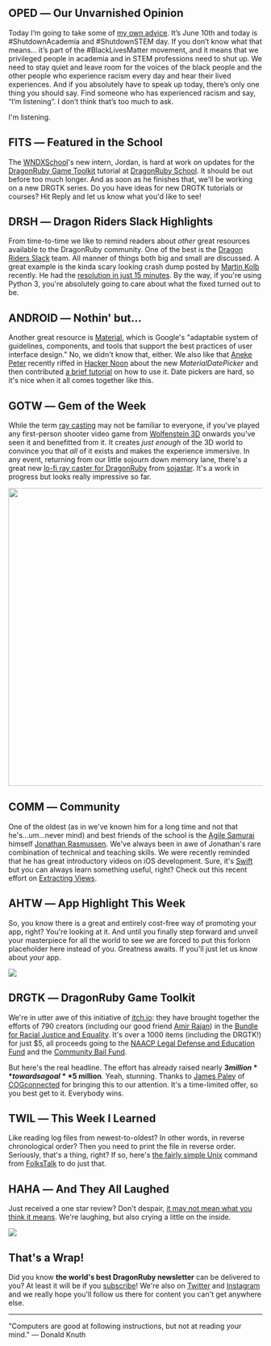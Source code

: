 <div style="display:none;font−size:0;line−height:0;max−height:0;mso−hide:all">DRD062: It's not all about us.</div>

## OPED ― Our Unvarnished Opinion

Today I’m going to take some of [my own advice](https://www.facebook.com/100022691221762/videos/713474682752233/).  It’s June 10th and today is #ShutdownAcademia and #ShutdownSTEM day. If you don’t know what that means... it’s part of the #BlackLivesMatter movement, and it means that we privileged people in academia and in STEM professions need to shut up.  We need to stay quiet and leave room for the voices of the black people and the other people who experience racism every day and hear their lived experiences. And if you absolutely have to speak up today, there’s only one thing you should say. Find someone who has experienced racism and say, “I’m listening”.  I don’t think that’s too much to ask.

I'm listening. 

## FITS ― Featured in the School

The [WNDXSchool](https:/wndx.school)'s new intern, Jordan, is hard at work on updates for the [DragonRuby Game Toolkit](https://dragonruby.itch.io) tutorial at [DragonRuby School](http://dragonruby.school). It should be out before too much longer. And as soon as he finishes that, we'll be working on a new DRGTK series. Do you have ideas for new DRGTK tutorials or courses? Hit Reply and let us know what you'd like to see!

## DRSH ― Dragon Riders Slack Highlights

From time-to-time we like to remind readers about _other_ great resources available to the DragonRuby community. One of the best is the [Dragon Riders Slack](https://motioneers.slack.com) team. All manner of things both big and small are discussed. A great example is the kinda scary looking crash dump posted by [Martin Kolb](https://motioneers.slack.com/team/U2T2S5KG9) recently. He had the [resolution in just 15 minutes](https://motioneers.slack.com/archives/C055RS2D8/p1591559229059100). By the way, if you're using Python 3, you're absolutely going to care about what the fixed turned out to be.

## ANDROID ― Nothin' but...

Another great resource is [Material](https://material.io), which is Google's "adaptable system of guidelines, components, and tools that support the best practices of user interface design." No, we didn't know that, either. We also like that [Aneke Peter](https://github.com/petyr47) recently riffed in [Hacker Noon](https://hackernoon.com) about the new _MaterialDatePicker_ and then contributed [a brief tutorial](https://hackernoon.com/how-to-use-new-material-date-picker-for-android-s7k32w0) on how to use it. Date pickers are hard, so it's nice when it all comes together like this.

## GOTW ― Gem of the Week

While the term [ray casting](https://en.wikipedia.org/wiki/Ray_casting) may not be familiar to everyone, if you've played any first-person shooter video game from [Wolfenstein 3D](https://en.wikipedia.org/wiki/Wolfenstein_3D) onwards you've seen it and benefitted from it. It creates _just enough_ of the 3D world to convince you that _all_ of it exists and makes the experience immersive. In any event, returning from our little sojourn down memory lane, there's a great new [lo-fi ray caster for DragonRuby](https://github.com/sojastar/dr_raycaster) from [sojastar](https://github.com/sojastar). It's a work in progress but looks really impressive so far.

<img src="https://dragonrubydispatch.com/assets/images/dr_raycaster.gif" width=590px />

## COMM ― Community

One of the oldest (as in we've known him for a long time and not that he's...um...never mind) and best friends of the school is the [Agile Samurai](https://pragprog.com/titles/jtrap/) himself [Jonathan Rasmussen](https://twitter.com/jrasmusson). We've always been in awe of Jonathan's rare combination of technical and teaching skills. We were recently reminded that he has great introductory videos on iOS development. Sure, it's [Swift](https://developer.apple.com/swift/) but you can always learn something useful, right? Check out this recent effort on [Extracting Views](https://twitter.com/jrasmusson/status/1260912919832739840).

## AHTW ― App Highlight This Week

So, you know there is a great and entirely cost-free way of promoting your app, right? You're looking at it. And until you finally step forward and unveil your masterpiece for all the world to see we are forced to put this forlorn placeholder here instead of you. Greatness awaits. If you'll just let us know about _your_ app.

![](https://dragonrubydispatch.com/assets/images/imagine-yourself-here-590x333.png)

## DRGTK ― DragonRuby Game Toolkit

We're in utter awe of this initiative of [itch.io](https://itch.io): they have brought together the efforts of 790 creators (including our good friend [Amir Rajan](https://twitter.com/amirrajan)) in the [Bundle for Racial Justice and Equality](https://itch.io/b/520/bundle-for-racial-justice-and-equality). It's over a 1000 items (including the DRGTK!) for just $5, all proceeds going to the [NAACP Legal Defense and Education Fund](https://www.naacpldf.org/) and the [Community Bail Fund](https://secure.actblue.com/donate/bail_funds_george_floyd). 

But here's the real headline. The effort has already raised nearly **$3 million** towards a goal **$5 million**. Yeah, stunning. Thanks to [James Paley](https://cogconnected.com/2020/06/itch-io-blm-charity-bundle/) of [COGconnected](https://cogconnected.com) for bringing this to our attention. It's a time-limited offer, so you best get to it. Everybody wins.

## TWIL ― This Week I Learned

Like reading log files from newest-to-oldest? In other words, in reverse chronological order? Then you need to print the file in reverse order. Seriously, that's a thing, right? If so, here's [the fairly simple Unix](https://www.folkstalk.com/2011/12/print-file-in-reverse-using-unix.html) command from [FolksTalk](https://www.folkstalk.com) to do just that.

## HAHA ― And They All Laughed

Just received a one star review? Don't despair, [it may not mean what you think it means](https://www.reddit.com/r/iOSProgramming/comments/gxov08/i_also_got_an_app_review/ft4muai). We're laughing, but also crying a little on the inside.

![](https://dragonrubydispatch.com/assets/images/one-star-review-590x337.png)

## That's a Wrap!

Did you know **the world's best DragonRuby newsletter** can be delivered to you? At least it will be if you [subscribe](https://motivated-experimenter-209.ck.page/bd51551808?ck_subscriber_id=612863934)! We're also on [Twitter](https://twitter.com/wndxschool) and [Instagram](https://instagram.com/wndxschool) and we really hope you'll follow us there for content you can't get anywhere else.

---------------------------------------

"Computers are good at following instructions, but not at reading your mind." ― Donald Knuth
